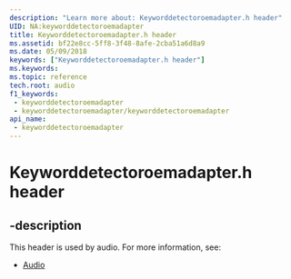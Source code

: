 ```yaml
---
description: "Learn more about: Keyworddetectoroemadapter.h header"
UID: NA:keyworddetectoroemadapter
title: Keyworddetectoroemadapter.h header
ms.assetid: bf22e8cc-5ff8-3f48-8afe-2cba51a6d8a9
ms.date: 05/09/2018
keywords: ["Keyworddetectoroemadapter.h header"]
ms.keywords: 
ms.topic: reference
tech.root: audio
f1_keywords:
 - keyworddetectoroemadapter
 - keyworddetectoroemadapter/keyworddetectoroemadapter
api_name:
 - keyworddetectoroemadapter
---
```


# Keyworddetectoroemadapter.h header


## -description

This header is used by audio. For more information, see:

- [Audio](../_audio/index.md)

